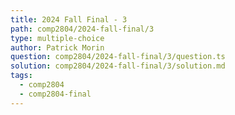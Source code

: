 ```yaml
---
title: 2024 Fall Final - 3
path: comp2804/2024-fall-final/3
type: multiple-choice
author: Patrick Morin
question: comp2804/2024-fall-final/3/question.ts
solution: comp2804/2024-fall-final/3/solution.md
tags:
  - comp2804
  - comp2804-final
---
```

